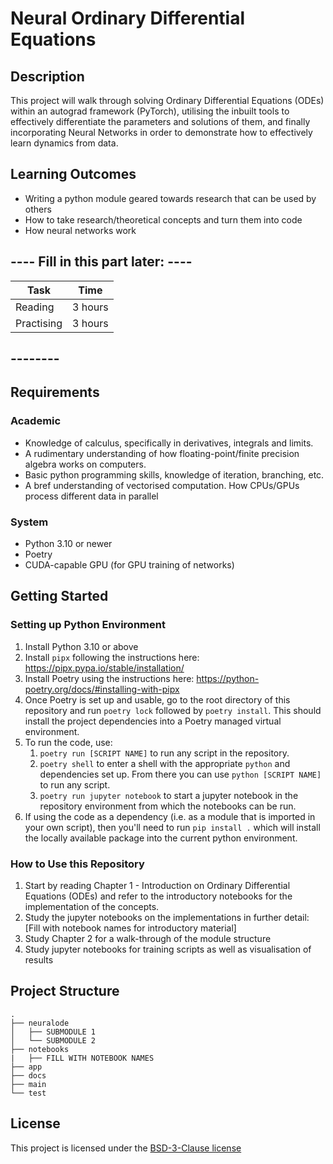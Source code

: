 # Neural Ordinary Differential Equations

## Description

This project will walk through solving Ordinary Differential Equations (ODEs)
within an autograd framework (PyTorch), utilising the inbuilt tools to effectively
differentiate the parameters and solutions of them, and finally incorporating
Neural Networks in order to demonstrate how to effectively learn dynamics from data.

## Learning Outcomes

- Writing a python module geared towards research that can be used by others
- How to take research/theoretical concepts and turn them into code
- How neural networks work

## ---- Fill in this part later: ----
<!-- How long should they spend reading and practising using your Code.
Provide your best estimate -->

| Task       | Time    |
| ---------- | ------- |
| Reading    | 3 hours |
| Practising | 3 hours |

## --------

## Requirements

<!--
If your exemplar requires students to have a background knowledge of something
especially this is the place to mention that.

List any resources you would recommend to get the students started.

If there is an existing exemplar in the ReCoDE repositories link to that.
-->

### Academic

- Knowledge of calculus, specifically in derivatives, integrals and limits.
- A rudimentary understanding of how floating-point/finite precision algebra works on computers.
- Basic python programming skills, knowledge of iteration, branching, etc.
- A bref understanding of vectorised computation. How CPUs/GPUs process different data in parallel

<!-- List the system requirements and how to obtain them, that can be as simple
as adding a hyperlink to as detailed as writting step-by-step instructions.
How detailed the instructions should be will vary on a case-by-case basis.

Here are some examples:

- 50 GB of disk space to hold Dataset X
- Anaconda
- Python 3.11 or newer
- Access to the HPC
- PETSc v3.16
- gfortran compiler
- Paraview
-->

### System

- Python 3.10 or newer
- Poetry
- CUDA-capable GPU (for GPU training of networks)

<!-- Instructions on how the student should start going through the exemplar.

Structure this section as you see fit but try to be clear, concise and accurate
when writing your instructions.

For example:
Start by watching the introduction video,
then study Jupyter notebooks 1-3 in the `intro` folder
and attempt to complete exercise 1a and 1b.

Once done, start going through through the PDF in the `main` folder.
By the end of it you should be able to solve exercises 2 to 4.

A final exercise can be found in the `final` folder.

Solutions to the above can be found in `solutions`.
-->

## Getting Started

### Setting up Python Environment

1. Install Python 3.10 or above
2. Install `pipx` following the instructions here: <https://pipx.pypa.io/stable/installation/>
3. Install Poetry using the instructions here: <https://python-poetry.org/docs/#installing-with-pipx>
4. Once Poetry is set up and usable, go to the root directory of this repository and run `poetry lock` followed by `poetry install`. This should install the project dependencies into a Poetry managed virtual environment.
5. To run the code, use:
   1. `poetry run [SCRIPT NAME]` to run any script in the repository.
   2. `poetry shell` to enter a shell with the appropriate `python` and dependencies set up. From there you can use `python [SCRIPT NAME]` to run any script.
   3. `poetry run jupyter notebook` to start a jupyter notebook in the repository environment from which the notebooks can be run.
6. If using the code as a dependency (i.e. as a module that is imported in your own script), then you'll need to run `pip install .` which will install the locally available package into the current python environment.

### How to Use this Repository

1. Start by reading Chapter 1 - Introduction on Ordinary Differential Equations (ODEs) and refer to the introductory notebooks for the implementation of the concepts.
2. Study the jupyter notebooks on the implementations in further detail: [Fill with notebook names for introductory material]
3. Study Chapter 2 for a walk-through of the module structure
4. Study jupyter notebooks for training scripts as well as visualisation of results

<!-- An overview of the files and folder in the exemplar.
Not all files and directories need to be listed, just the important
sections of your project, like the learning material, the code, the tests, etc.

A good starting point is using the command `tree` in a terminal(Unix),
copying its output and then removing the unimportant parts.

You can use ellipsis (...) to suggest that there are more files or folders
in a tree node.

-->

## Project Structure

```log
.
├── neuralode
│   ├── SUBMODULE 1
│   └── SUBMODULE 2
├── notebooks
|   ├── FILL WITH NOTEBOOK NAMES
├── app
├── docs
├── main
└── test
```

<!-- Change this to your License. Make sure you have added the file on GitHub -->

## License

This project is licensed under the [BSD-3-Clause license](LICENSE.md)

